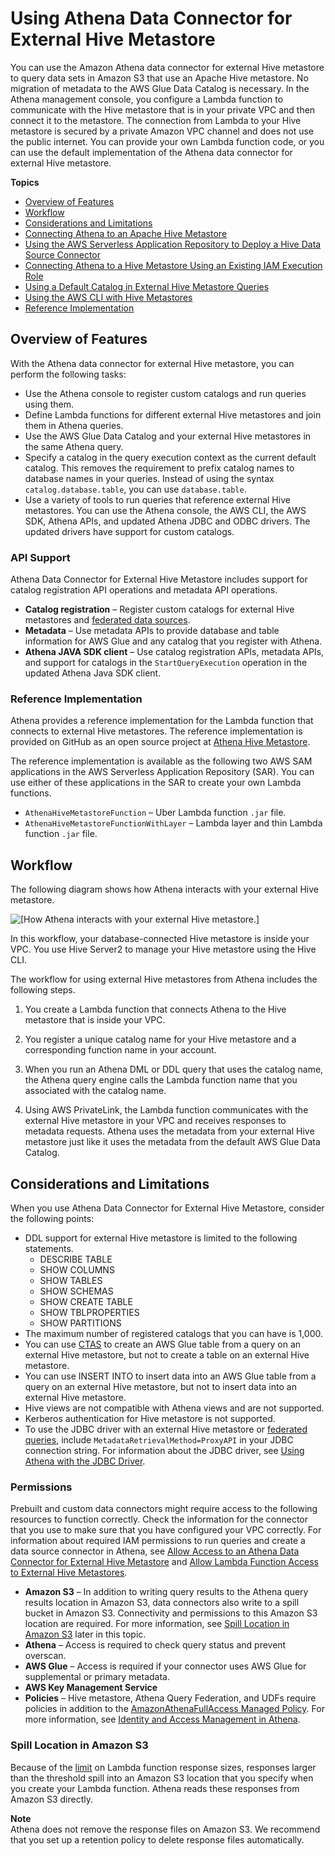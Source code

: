 # Using Athena Data Connector for External Hive Metastore<a name="connect-to-data-source-hive"></a>

You can use the Amazon Athena data connector for external Hive metastore to query data sets in Amazon S3 that use an Apache Hive metastore\. No migration of metadata to the AWS Glue Data Catalog is necessary\. In the Athena management console, you configure a Lambda function to communicate with the Hive metastore that is in your private VPC and then connect it to the metastore\. The connection from Lambda to your Hive metastore is secured by a private Amazon VPC channel and does not use the public internet\. You can provide your own Lambda function code, or you can use the default implementation of the Athena data connector for external Hive metastore\.

**Topics**
+ [Overview of Features](#connect-to-a-data-source-hive-features)
+ [Workflow](#connect-to-data-source-hive-workflow)
+ [Considerations and Limitations](#connect-to-a-data-source-hive-considerations)
+ [Connecting Athena to an Apache Hive Metastore](connect-to-data-source-hive-connecting-athena-to-an-apache-hive-metastore.md)
+ [Using the AWS Serverless Application Repository to Deploy a Hive Data Source Connector](connect-data-source-sar-hive.md)
+ [Connecting Athena to a Hive Metastore Using an Existing IAM Execution Role](connect-data-source-hive-existing-iam-role.md)
+ [Using a Default Catalog in External Hive Metastore Queries](datastores-hive-default-catalog.md)
+ [Using the AWS CLI with Hive Metastores](datastores-hive-cli.md)
+ [Reference Implementation](datastores-hive-reference-implementation.md)

## Overview of Features<a name="connect-to-a-data-source-hive-features"></a>

With the Athena data connector for external Hive metastore, you can perform the following tasks:
+ Use the Athena console to register custom catalogs and run queries using them\.
+ Define Lambda functions for different external Hive metastores and join them in Athena queries\.
+ Use the AWS Glue Data Catalog and your external Hive metastores in the same Athena query\.
+ Specify a catalog in the query execution context as the current default catalog\. This removes the requirement to prefix catalog names to database names in your queries\. Instead of using the syntax `catalog.database.table`, you can use `database.table`\.
+ Use a variety of tools to run queries that reference external Hive metastores\. You can use the Athena console, the AWS CLI, the AWS SDK, Athena APIs, and updated Athena JDBC and ODBC drivers\. The updated drivers have support for custom catalogs\.

### API Support<a name="connect-to-a-data-source-hive-features-api"></a>

Athena Data Connector for External Hive Metastore includes support for catalog registration API operations and metadata API operations\.
+ **Catalog registration** – Register custom catalogs for external Hive metastores and [federated data sources](connect-to-a-data-source.md)\. 
+ **Metadata** – Use metadata APIs to provide database and table information for AWS Glue and any catalog that you register with Athena\.
+ **Athena JAVA SDK client** – Use catalog registration APIs, metadata APIs, and support for catalogs in the `StartQueryExecution` operation in the updated Athena Java SDK client\.

### Reference Implementation<a name="connect-to-a-data-source-hive-features-reference-implementation"></a>

Athena provides a reference implementation for the Lambda function that connects to external Hive metastores\. The reference implementation is provided on GitHub as an open source project at [Athena Hive Metastore](https://github.com/awslabs/aws-athena-hive-metastore)\.

The reference implementation is available as the following two AWS SAM applications in the AWS Serverless Application Repository \(SAR\)\. You can use either of these applications in the SAR to create your own Lambda functions\.
+ `AthenaHiveMetastoreFunction` – Uber Lambda function `.jar` file\.
+ `AthenaHiveMetastoreFunctionWithLayer` – Lambda layer and thin Lambda function `.jar` file\.

## Workflow<a name="connect-to-data-source-hive-workflow"></a>

The following diagram shows how Athena interacts with your external Hive metastore\.

![\[How Athena interacts with your external Hive metastore.\]](http://docs.aws.amazon.com/athena/latest/ug/images/connect-to-data-source-hive-workflow.png)

In this workflow, your database\-connected Hive metastore is inside your VPC\. You use Hive Server2 to manage your Hive metastore using the Hive CLI\.

The workflow for using external Hive metastores from Athena includes the following steps\.

1. You create a Lambda function that connects Athena to the Hive metastore that is inside your VPC\.

1. You register a unique catalog name for your Hive metastore and a corresponding function name in your account\.

1. When you run an Athena DML or DDL query that uses the catalog name, the Athena query engine calls the Lambda function name that you associated with the catalog name\.

1. Using AWS PrivateLink, the Lambda function communicates with the external Hive metastore in your VPC and receives responses to metadata requests\. Athena uses the metadata from your external Hive metastore just like it uses the metadata from the default AWS Glue Data Catalog\.

## Considerations and Limitations<a name="connect-to-a-data-source-hive-considerations"></a>

When you use Athena Data Connector for External Hive Metastore, consider the following points:
+ DDL support for external Hive metastore is limited to the following statements\.
  + DESCRIBE TABLE
  + SHOW COLUMNS
  + SHOW TABLES
  + SHOW SCHEMAS
  + SHOW CREATE TABLE
  + SHOW TBLPROPERTIES
  + SHOW PARTITIONS
+ The maximum number of registered catalogs that you can have is 1,000\.
+ You can use [CTAS](ctas.md) to create an AWS Glue table from a query on an external Hive metastore, but not to create a table on an external Hive metastore\.
+ You can use INSERT INTO to insert data into an AWS Glue table from a query on an external Hive metastore, but not to insert data into an external Hive metastore\.
+ Hive views are not compatible with Athena views and are not supported\.
+ Kerberos authentication for Hive metastore is not supported\.
+ To use the JDBC driver with an external Hive metastore or [federated queries](connect-to-a-data-source.md), include `MetadataRetrievalMethod=ProxyAPI` in your JDBC connection string\. For information about the JDBC driver, see [Using Athena with the JDBC Driver](connect-with-jdbc.md)\.

### Permissions<a name="connect-to-a-data-source-hive-considerations-permissions"></a>

Prebuilt and custom data connectors might require access to the following resources to function correctly\. Check the information for the connector that you use to make sure that you have configured your VPC correctly\. For information about required IAM permissions to run queries and create a data source connector in Athena, see [Allow Access to an Athena Data Connector for External Hive Metastore](hive-metastore-iam-access.md) and [Allow Lambda Function Access to External Hive Metastores](hive-metastore-iam-access-lambda.md)\.
+ **Amazon S3** – In addition to writing query results to the Athena query results location in Amazon S3, data connectors also write to a spill bucket in Amazon S3\. Connectivity and permissions to this Amazon S3 location are required\. For more information, see [Spill Location in Amazon S3](#connect-to-data-source-hive-spill-location) later in this topic\.
+ **Athena** – Access is required to check query status and prevent overscan\.
+ **AWS Glue** – Access is required if your connector uses AWS Glue for supplemental or primary metadata\.
+ **AWS Key Management Service**
+ **Policies** – Hive metastore, Athena Query Federation, and UDFs require policies in addition to the [AmazonAthenaFullAccess Managed Policy](amazonathenafullaccess-managed-policy.md)\. For more information, see [Identity and Access Management in Athena](security-iam-athena.md)\.

### Spill Location in Amazon S3<a name="connect-to-data-source-hive-spill-location"></a>

Because of the [limit](https://docs.aws.amazon.com/lambda/latest/dg/limits.html) on Lambda function response sizes, responses larger than the threshold spill into an Amazon S3 location that you specify when you create your Lambda function\. Athena reads these responses from Amazon S3 directly\. 

**Note**  
Athena does not remove the response files on Amazon S3\. We recommend that you set up a retention policy to delete response files automatically\. 